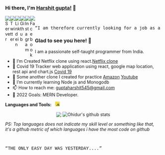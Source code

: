 ### Hi there, I'm [Harshit gupta!](https://protfolio-142c9.web.app/) 👋
<a href="https://discord.com/channels/@me">
  <img align="left" alt=" Server" width="16px" src="https://cdn.jsdelivr.net/npm/simple-icons@v3/icons/discord.svg" />
</a>
<a href="https://twitter.com/athleteharshit">
  <img align="left" alt=" Twitter" width="16px" src="https://cdn.jsdelivr.net/npm/simple-icons@v3/icons/twitter.svg" />
</a>
<a href="https://www.linkedin.com/in/athleteharshit/">
  <img align="left" alt=" Linkdein" width="16px" src="https://cdn.jsdelivr.net/npm/simple-icons@v3/icons/linkedin.svg" />
</a>
<a href="https://github.com/athleteharshit">
  <img align="left" alt="Github" width="16px" src="https://cdn.jsdelivr.net/npm/simple-icons@v3/icons/github.svg" />
</a>
<a href="https://www.instagram.com/athleteharshit/?hl=en">
  <img align="left" alt="Instagram" width="16px" src="https://cdn.jsdelivr.net/npm/simple-icons@v3/icons/instagram.svg" />
</a>
<a href="https://www.facebook.com/profile.php?id=100006042162271">
  <img align="left" alt="Facebook" width="16px" src="https://cdn.jsdelivr.net/npm/simple-icons@v3/icons/facebook.svg" />
</a>

<br />

<pre>
“I am therefore currently looking for a job as a front-end developer.”
</pre>

### Glad to see you here! 🤩 &nbsp;

I am a passionate self-taught programmer from India.
- 🔭 I’m Created Netflix clone using react.[Netflix clone](https://netflix-clone-86bdb.web.app/)
- 🌱 Covid 19 Tracker web application using react, google map location, rest api and chart.js [Covid 19](https://covid-19-4e5a4.web.app/)
- 👯 Some another clone I created for practice [Amazon](https://clone-8a8c7.web.app/) [Youtube](https://clone-376b0.web.app/)
- 🌱 I’m currently learning Node js and Monogodb
- 📫 How to reach me: guptaharshit545@gmail.com <br>
- 🥅 2022 Goals: MERN Developer.

**Languages and Tools:** &nbsp;
<code><img height="15" src="https://raw.githubusercontent.com/github/explore/80688e429a7d4ef2fca1e82350fe8e3517d3494d/topics/javascript/javascript.png"></code>



<p align="center">
  <img align="center" src="https://github-readme-stats.vercel.app/api/top-langs/?username=athleteharshit&theme=radical&hide_langs_below=1&layout=compact" />
  <img align="center" src="https://github-readme-stats.vercel.app/api?username=athleteharshit&show_icons=true&theme=radical&line_height=21" alt="Ohidur's github stats"/>
</p>

*PS: Top languages does not indicate my skill level or something like that, it's a github metric of which languages i have the most code on github*

<br />



<pre>
“THE ONLY EASY DAY WAS YESTERDAY....”
</pre>

